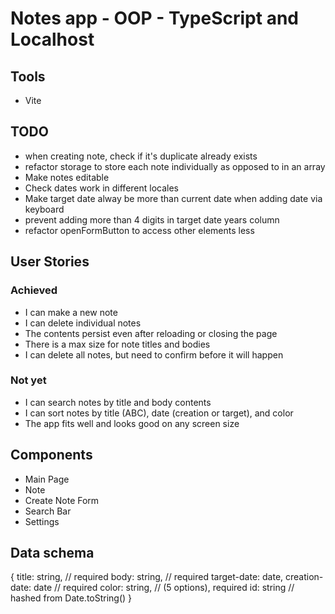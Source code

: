 # Notes app - OOP - TypeScript and Localhost

## Tools

- Vite

## TODO

- when creating note, check if it's duplicate already exists
- refactor storage to store each note individually as opposed to in an array
- Make notes editable
- Check dates work in different locales
- Make target date alway be more than current date when adding date via keyboard
- prevent adding more than 4 digits in target date years column
- refactor openFormButton to access other elements less

## User Stories

### Achieved
- I can make a new note
- I can delete individual notes
- The contents persist even after reloading or closing the page
- There is a max size for note titles and bodies
- I can delete all notes, but need to confirm before it will happen

### Not yet
- I can search notes by title and body contents
- I can sort notes by title (ABC), date (creation or target), and color
- The app fits well and looks good on any screen size

## Components

- Main Page
- Note
- Create Note Form
- Search Bar
- Settings

## Data schema

{
title: string, // required
body: string, // required
target-date: date,
creation-date: date // required
color: string, // (5 options), required
id: string // hashed from Date.toString()
}
